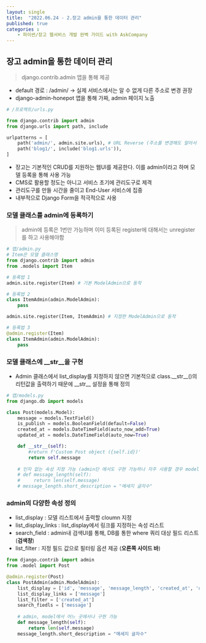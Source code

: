 ```yaml
---
layout: single
title:  "2022.06.24 - 2.장고 admin을 통한 데이터 관리"
published: true
categories : 
    - 파이썬/장고 웹서비스 개발 완벽 가이드 with AskCompany
---
```


## 장고 admin을 통한 데이터 관리
> django.contrib.admin 앱을 통해 제공

- default 경로 : /admin/ -> 실제 서비스에서는 알 수 없게 다른 주소로 변경 권장
- django-admin-honepot 앱을 통해 가짜, admin 페이지 노출

``` python
# /프로젝트/urls.py

from django.contrib import admin
from django.urls import path, include

urlpatterns = [
    path('admin/', admin.site.urls), # URL Reverse (주소를 변경해도 알아서 찾아가는 기능)
    path('blog1/', include('blog1.urls')),
]
```

- 장고는 기본적인 CRUD를 지원하는 웹UI를 제공한다. 이를 admin이라고 하며 모델 등록을 통해 사용 가능
- CMS로 활용할 정도는 아니고 서비스 초기에 관리도구로 제격
- 관리도구를 만들 시간을 줄이고 End-User 서비스에 집중
- 내부적으로 Django Form을 적극적으로 사용

### 모델 클래스를 admin에 등록하기
> admin에 등록은 1번만 가능하며 이미 등록된 register에 대해서는 unregister를 하고 사용해야함

``` python
# 앱/admin.py
# Item은 모델 클래스명
from django.contrib import admin
from .models import Item

# 등록법 1
admin.site.register(Item) # 기본 ModelAdmin으로 동작

# 등록법 2
class ItemAdmin(admin.ModelAdmin):
    pass

admin.site.register(Item, ItemAdmin) # 지정한 ModelAdmin으로 동작

# 등록법 3 
@admin.register(Item)
class ItemAdmin(admin.ModelAdmin):
    pass
```

### 모델 클래스에 __str__을 구현
- Admin 클래스에서 list_display를 지정하지 않으면 기본적으로 class.&#95;&#95;str&#95;&#95;()의 리턴값을 출력하기 때문에 &#95;&#95;str&#95;&#95; 설정을 통해 정의

``` python
# 앱/models.py
from django.db import models

class Post(models.Model):
    message = models.TextField()
    is_publish = models.BooleanField(default=False)
    created_at = models.DateTimeField(auto_now_add=True)
    updated_at = models.DateTimeField(auto_now=True)

    def __str__(self):
        #return f'Custom Post object ({self.id})'
        return self.message
    
    # 인자 없는 속성 지정 가능 (admin단 에서도 구현 가능하나 자주 사용할 경우 model단에서 활용)
    # def message_length(self):
    #     return len(self.message)
    # message_length.short_description = "메세지 글자수"
```

### admin의 다양한 속성 정의

- list_display : 모델 리스트에서 출력할 cloumn 지정
- list_display_links : list_display에서 링크를 지정하는 속성 리스트
- search_field : admin내 검색UI를 통해, DB를 통한 where 쿼리 대상 필드 리스트 (**검색창**)
- list_filter : 지정 필드 값으로 필터링 옵션 제공 (**오른쪽 사이드 바**)

``` python
from django.contrib import admin
from .model import Post

@admin.register(Post)
class PostAdmin(admin.ModelAdmin):
    list_display = ['id', 'message', 'message_length', 'created_at', 'updated_at']
    list_display_links = ['message']
    list_filter = ['created_at']
    search_fiedls = ['message']
    
    # admin, model에서 어느 곳에서나 구현 가능
    def message_length(self):
        return len(self.message)
    message_length.short_description = "메세지 글자수"
```